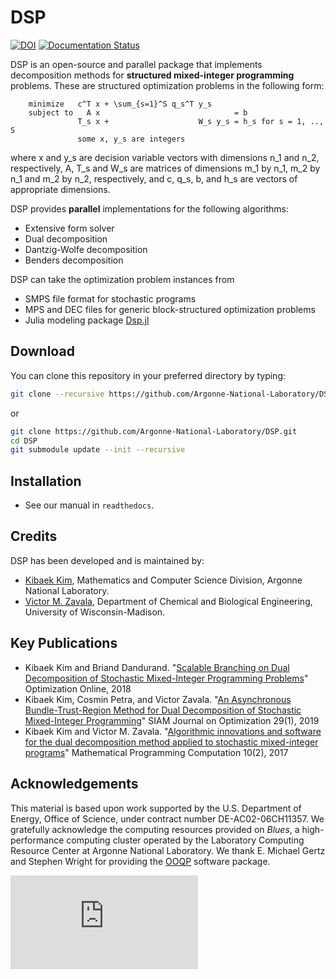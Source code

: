 # DSP
[![DOI](https://zenodo.org/badge/26612881.svg)](https://zenodo.org/badge/latestdoi/26612881)
[![Documentation Status](https://readthedocs.org/projects/dsp/badge/?version=master)](https://dsp.readthedocs.io/?badge=master)

DSP is an open-source and parallel package that implements decomposition methods for **structured mixed-integer programming** problems. These are structured optimization problems in the following form:

        minimize   c^T x + \sum_{s=1}^S q_s^T y_s
        subject to   A x                              = b
                   T_s x +                    W_s y_s = h_s for s = 1, .., S
                   some x, y_s are integers

where x and y_s are decision variable vectors with dimensions n_1 and n_2, respectively, A, T_s and W_s are matrices of dimensions m_1 by n_1, m_2 by n_1 and m_2 by n_2, respectively, and c, q_s, b, and h_s are vectors of appropriate dimensions.

DSP provides **parallel** implementations for the following algorithms:
* Extensive form solver
* Dual decomposition
* Dantzig-Wolfe decomposition
* Benders decomposition

DSP can take the optimization problem instances from
* SMPS file format for stochastic programs
* MPS and DEC files for generic block-structured optimization problems
* Julia modeling package [Dsp.jl](https://github.com/kibaekkim/Dsp.jl)

## Download

You can clone this repository in your preferred directory by typing:
```bash
git clone --recursive https://github.com/Argonne-National-Laboratory/DSP.git
```
or
```bash
git clone https://github.com/Argonne-National-Laboratory/DSP.git
cd DSP
git submodule update --init --recursive
```

## Installation

* See our manual in ``readthedocs``.

## Credits

DSP has been developed and is maintained by:
* [Kibaek Kim](http://mcs.anl.gov/~kibaekkim/), Mathematics and Computer Science Division, Argonne National Laboratory.
* [Victor M. Zavala](http://zavalab.engr.wisc.edu/), Department of Chemical and Biological Engineering, University of Wisconsin-Madison.


## Key Publications

* Kibaek Kim and Briand Dandurand. "[Scalable Branching on Dual Decomposition of Stochastic Mixed-Integer Programming Problems](http://www.optimization-online.org/DB_HTML/2018/10/6867.html)" Optimization Online, 2018
* Kibaek Kim, Cosmin Petra, and Victor Zavala. "[An Asynchronous Bundle-Trust-Region Method for Dual Decomposition of Stochastic Mixed-Integer Programming](https://epubs.siam.org/doi/abs/10.1137/17M1148189)" SIAM Journal on Optimization 29(1), 2019
* Kibaek Kim and Victor M. Zavala. "[Algorithmic innovations and software for the dual decomposition method applied to stochastic mixed-integer programs](https://link.springer.com/article/10.1007/s12532-017-0128-z)" Mathematical Programming Computation 10(2), 2017


## Acknowledgements

This material is based upon work supported by the U.S. Department of Energy, Office of Science, under contract number DE-AC02-06CH11357. We gratefully acknowledge the computing resources provided on *Blues*, a high-performance computing cluster operated by the Laboratory Computing Resource Center at Argonne National Laboratory. We thank E. Michael Gertz and Stephen Wright for providing the [OOQP](http://pages.cs.wisc.edu/~swright/ooqp/) software package.


[![Analytics](https://ga-beacon.appspot.com/UA-64449559-2/DSP/README.md)](https://github.com/igrigorik/ga-beacon)
